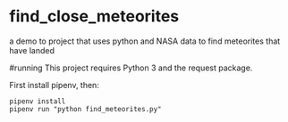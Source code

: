 # find_close_meteorites
a demo to project that uses python and NASA data to find meteorites that have landed

#running
This project requires Python 3 and the request package.

First install pipenv, then:

```
pipenv install
pipenv run "python find_meteorites.py"
```
